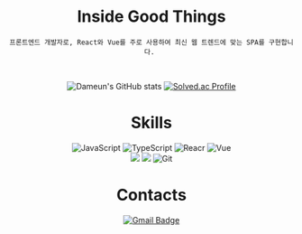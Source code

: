 



<div align="center">
  
  # Inside Good Things 
    프론트엔드 개발자로, React와 Vue를 주로 사용하여 최신 웹 트렌드에 맞는 SPA를 구현합니다. 
  
  <br>
  
  

  <p>

![Dameun's GitHub stats](https://github-readme-stats.vercel.app/api?username=Inside-eun&show_icons=true&theme=radical) 
[![Solved.ac Profile](http://mazassumnida.wtf/api/v2/generate_badge?boj=dameun0808)](https://solved.ac/dameun0808/)

# Skills
![JavaScript](https://img.shields.io/badge/JavaScript-F7DF1E.svg?&style=for-the-badge&logo=JavaScript&logoColor=white)
![TypeScript](https://img.shields.io/badge/TypeScript-3178C6.svg?&style=for-the-badge&logo=TypeScript&logoColor=white)  ![Reacr](https://img.shields.io/badge/React-61DAFB.svg?&style=for-the-badge&logo=React&logoColor=white)  ![Vue](https://img.shields.io/badge/vue.js-4FC08D?style=for-the-badge&logo=vue.js&logoColor=white) 
<br/>
<img src="https://img.shields.io/badge/python-3776AB?style=for-the-badge&logo=python&logoColor=white"> <img src="https://img.shields.io/badge/node.js-339933?style=for-the-badge&logo=Node.js&logoColor=white">
  ![Git](https://img.shields.io/badge/Git-F05032.svg?&style=for-the-badge&logo=Git&logoColor=white) 

  # Contacts
[![Gmail Badge](https://img.shields.io/badge/Gmail-d14836?style=flat-square&logo=Gmail&logoColor=white&link=mailto:dameun0808@gmail.com)](mailto:dameun0808@gmail.com)


</div>

